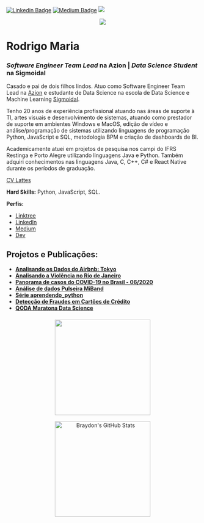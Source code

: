 [![Linkedin Badge](https://img.shields.io/badge/-rodrigomaria-blue?style=flat-square&logo=Linkedin&logoColor=white)](https://www.linkedin.com/in/rodrigomaria)
[![Medium Badge](https://badgen.net/badge/icon/rodrigomaria?icon=medium&label)](https://medium.com/@rodrigomaria)
![](https://komarev.com/ghpvc/?username=rodrigomaria&color=red)

<p align="center">
  <img src="https://github.com/rodrigomaria/portfolio_data_science/raw/master/banner.png" >
</p>

# Rodrigo Maria
### *Software Engineer Team Lead* na Azion | *Data Science Student* na Sigmoidal

Casado e pai de dois filhos lindos. Atuo como Software Engineer Team Lead na [Azion](https://www.azion.com) e estudante de Data Science na escola de Data Science e Machine Learning [Sigmoidal](https://sigmoidal.ai).

Tenho 20 anos de experiência profissional atuando nas áreas de suporte à TI, artes visuais e desenvolvimento de sistemas, atuando como prestador de suporte em ambientes Windows e MacOS, edição de vídeo e análise/programação de sistemas utilizando linguagens de programação Python, JavaScript e SQL, metodologia BPM e criação de dashboards de BI.

Academicamente atuei em projetos de pesquisa nos campi do IFRS Restinga e Porto Alegre utilizando linguagens Java e Python. Também adquiri conhecimentos nas linguagens Java, C, C++, C# e React Native durante os períodos de graduação.

[CV Lattes](http://lattes.cnpq.br/5523615522413408)

**Hard Skills:** Python, JavaScript, SQL.

**Perfis:**
* [Linktree](https://linktr.ee/rodrigomaria)
* [LinkedIn](https://www.linkedin.com/in/rodrigomaria)
* [Medium](https://medium.com/@rodrigomaria)
* [Dev](https://dev.to/rodrigomaria)

## Projetos e Publicações:
* [**Analisando os Dados do Airbnb: Tokyo**](https://github.com/rodrigomaria/portfolio_data_science/blob/master/Analisando_os_Dados_do_Airbnb_Tokyo.ipynb)
* [**Analisando a Violência no Rio de Janeiro**](https://github.com/rodrigomaria/portfolio_data_science/blob/master/Analisando_a_Violencia_RJ.ipynb)
* [**Panorama de casos do COVID-19 no Brasil - 06/2020**](https://github.com/rodrigomaria/portfolio_data_science/blob/master/Panorama_de_casos_do_COVID_19_no_Brasil_06_2020.ipynb)
* [**Análise de dados Pulseira MiBand**](https://github.com/rodrigomaria/portfolio_data_science/tree/master/streamlit_miband)
* [**Série aprendendo_python**](https://medium.com/@rodrigomaria/aprendendo-python-01-vari%C3%A1veis-5fd4298fa4e2?source=your_stories_page---------------------------)
* [**Detecção de Fraudes em Cartões de Crédito**](https://github.com/rodrigomaria/portfolio_data_science/blob/master/Detec%C3%A7%C3%A3o_de_Fraude_em_Cart%C3%B5es_de_Cr%C3%A9dito.ipynb)
* [**QODA Maratona Data Science**](https://github.com/rodrigomaria/qoda-maratona-data-science)

<div align="center">
  <a href="https://github.com/rodrigomaria">
  <img align="center" height="250" style="margin:0.5rem" src="https://github-readme-stats.vercel.app/api/top-langs/?username=rodrigomaria&hide=html,css&title_color=ffffff&text_color=c9cacc&icon_color=4AB197&bg_color=1A2B34" />
  <img align="center" height="250" style="margin:0.5rem" src="https://github-readme-stats.vercel.app/api?username=rodrigomaria&show_icons=true&line_height=27&count_private=true&title_color=ffffff&text_color=c9cacc&icon_color=4AB097&bg_color=1A2B34" alt="Braydon's GitHub Stats" />
  </a>
</div>
